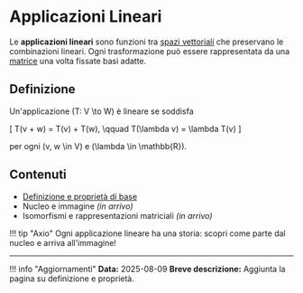 # Applicazioni Lineari

Le **applicazioni lineari** sono funzioni tra [spazi vettoriali](../spazi-vettoriali/index.md) che preservano le combinazioni lineari. Ogni trasformazione può essere rappresentata da una [matrice](../matrici/index.md) una volta fissate basi adatte.

## Definizione

Un'applicazione \(T: V \to W\) è lineare se soddisfa

\[
T(v + w) = T(v) + T(w), \qquad T(\lambda v) = \lambda T(v)
\]

per ogni \(v, w \in V\) e \(\lambda \in \mathbb{R}\).

## Contenuti

- [Definizione e proprietà di base](definizione-e-proprieta.md)
- Nucleo e immagine _(in arrivo)_
- Isomorfismi e rappresentazioni matriciali _(in arrivo)_

!!! tip "Axio"
    Ogni applicazione lineare ha una storia: scopri come parte dal nucleo e arriva all'immagine!

---

!!! info "Aggiornamenti"
    **Data:** 2025-08-09
    **Breve descrizione:** Aggiunta la pagina su definizione e proprietà.

